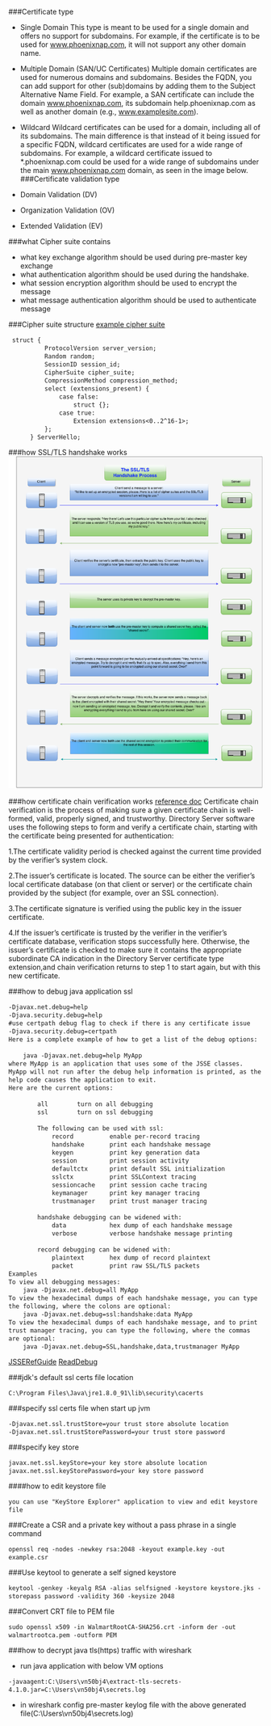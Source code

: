 ###Certificate type
- Single Domain
    This type is meant to be used for a single domain and offers no support for subdomains. For example, if the certificate is to be used for www.phoenixnap.com,
    it will not support any other domain name.

- Multiple Domain (SAN/UC Certificates)
    Multiple domain certificates are used for numerous domains and subdomains. Besides the FQDN, you can add support for other (sub)domains by adding them to the Subject Alternative Name Field.
    For example, a SAN certificate can include the domain www.phoenixnap.com, its subdomain help.phoenixnap.com as well as another domain (e.g., www.examplesite.com).
  
- Wildcard
    Wildcard certificates can be used for a domain, including all of its subdomains. The main difference is that instead of it being issued for a specific FQDN,
    wildcard certificates are used for a wide range of subdomains. For example, a wildcard certificate issued to *.phoenixnap.com could be used for a wide range of subdomains
    under the main www.phoenixnap.com domain, as seen in the image below.
###Certificate validation type
- Domain Validation (DV)
- Organization Validation (OV)
- Extended Validation (EV)

###what Cipher suite contains
- what key exchange algorithm should be used during pre-master key exchange
- what authentication algorithm should be used during the handshake.
- what session encryption algorithm should be used to encrypt the message
- what message authentication algorithm should be used to authenticate message

###Cipher suite structure
[example cipher suite](https://ciphersuite.info/cs/TLS_ECDHE_RSA_WITH_AES_128_GCM_SHA256/)
```
 struct {
          ProtocolVersion server_version;
          Random random;
          SessionID session_id;
          CipherSuite cipher_suite;
          CompressionMethod compression_method;
          select (extensions_present) {
              case false:
                  struct {};
              case true:
                  Extension extensions<0..2^16-1>;
          };
      } ServerHello;
```

###how SSL/TLS handshake works
![SSL/TLS handshake process explained](SSLTLS_handshake.png)

###how certificate chain verification works
[reference doc](https://docs.oracle.com/cd/E19424-01/820-4811/gdzea/index.html)
Certificate chain verification is the process of making sure a given certificate chain is well-formed, valid, properly signed, and trustworthy.
Directory Server software uses the following steps to form and verify a certificate chain, starting with the certificate being presented for authentication:

1.The certificate validity period is checked against the current time provided by the verifier’s system clock.

2.The issuer’s certificate is located. The source can be either the verifier’s local certificate database (on that client or server) 
  or the certificate chain provided by the subject (for example, over an SSL connection).

3.The certificate signature is verified using the public key in the issuer certificate.

4.If the issuer’s certificate is trusted by the verifier in the verifier’s certificate database, verification stops successfully here.
  Otherwise, the issuer’s certificate is checked to make sure it contains the appropriate subordinate CA indication in the Directory Server
  certificate type extension,and chain verification returns to step 1 to start again, but with this new certificate.
 
###how to debug java application ssl
```
-Djavax.net.debug=help
-Djava.security.debug=help
#use certpath debug flag to check if there is any certificate issue
-Djava.security.debug=certpath
Here is a complete example of how to get a list of the debug options:

    java -Djavax.net.debug=help MyApp 
where MyApp is an application that uses some of the JSSE classes. MyApp will not run after the debug help information is printed, as the help code causes the application to exit.
Here are the current options:

        all        turn on all debugging
        ssl        turn on ssl debugging

        The following can be used with ssl:
            record          enable per-record tracing
            handshake       print each handshake message
            keygen          print key generation data
            session         print session activity
            defaultctx      print default SSL initialization
            sslctx          print SSLContext tracing
            sessioncache    print session cache tracing
            keymanager      print key manager tracing
            trustmanager    print trust manager tracing

        handshake debugging can be widened with:
            data            hex dump of each handshake message
            verbose         verbose handshake message printing

        record debugging can be widened with:
            plaintext       hex dump of record plaintext
            packet          print raw SSL/TLS packets
Examples
To view all debugging messages:
    java -Djavax.net.debug=all MyApp
To view the hexadecimal dumps of each handshake message, you can type the following, where the colons are optional:
    java -Djavax.net.debug=ssl:handshake:data MyApp
To view the hexadecimal dumps of each handshake message, and to print trust manager tracing, you can type the following, where the commas are optional:
    java -Djavax.net.debug=SSL,handshake,data,trustmanager MyApp
```
[JSSERefGuide](https://docs.oracle.com/javase/1.5.0/docs/guide/security/jsse/JSSERefGuide.html#Debug)
[ReadDebug](https://docs.oracle.com/javase/1.5.0/docs/guide/security/jsse/ReadDebug.html)

###jdk's default ssl certs file location
```
C:\Program Files\Java\jre1.8.0_91\lib\security\cacerts
```
###specify ssl certs file when start up jvm
```
-Djavax.net.ssl.trustStore=your trust store absolute location
-Djavax.net.ssl.trustStorePassword=your trust store password
```
###specify key store
```
javax.net.ssl.keyStore=your key store absolute location
javax.net.ssl.keyStorePassword=your key store password
```
####how to edit keystore file
```
you can use "KeyStore Explorer" application to view and edit keystore file
```
###Create a CSR and a private key without a pass phrase in a single command 

```
openssl req -nodes -newkey rsa:2048 -keyout example.key -out example.csr
```
###Use keytool to generate a self signed keystore
```
keytool -genkey -keyalg RSA -alias selfsigned -keystore keystore.jks -storepass password -validity 360 -keysize 2048
```

###Convert CRT file to PEM file
```
sudo openssl x509 -in WalmartRootCA-SHA256.crt -inform der -out walmartrootca.pem -outform PEM
```

###how to decrypt java tls(https) traffic with wireshark
- run java application with below VM options
```
-javaagent:C:\Users\vn50bj4\extract-tls-secrets-4.1.0.jar=C:\Users\vn50bj4\secrets.log
```
- in wireshark config pre-master keylog file with the above generated file(C:\Users\vn50bj4\secrets.log)
